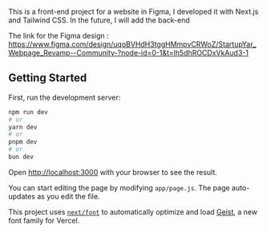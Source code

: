 This is a front-end project for a website in Figma, I developed it with Next.js and Tailwind CSS. In the future, I will add the back-end

The link for the Figma design : https://www.figma.com/design/uqoBVHdH3tggHMmpvCRWoZ/StartupYar_Webpage_Revamp--Community-?node-id=0-1&t=lh5dhROCDxVkAud3-1

## Getting Started

First, run the development server:

```bash
npm run dev
# or
yarn dev
# or
pnpm dev
# or
bun dev
```

Open [http://localhost:3000](http://localhost:3000) with your browser to see the result.

You can start editing the page by modifying `app/page.js`. The page auto-updates as you edit the file.

This project uses [`next/font`](https://nextjs.org/docs/app/building-your-application/optimizing/fonts) to automatically optimize and load [Geist](https://vercel.com/font), a new font family for Vercel.
